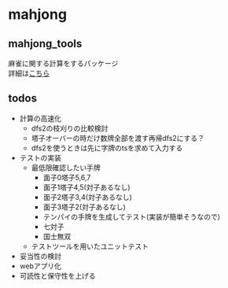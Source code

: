 # mahjong
## mahjong_tools
麻雀に関する計算をするパッケージ  
詳細は[こちら](mahjong_tools/README.md)

## todos
- 計算の高速化
  - dfs2の枝刈りの比較検討
  - 塔子オーバーの時だけ数牌全部を渡す再帰dfs2にする？
  - dfs2を使うときは先に字牌のtsを求めて入力する
- テストの実装
  - 最低限確認したい手牌
    - 面子0塔子5,6,7
    - 面子1塔子4,5(対子あるなし)
    - 面子2塔子3,4(対子あるなし)
    - 面子3塔子2(対子あるなし)
    - テンパイの手牌を生成してテスト(実装が簡単そうなので)
    - 七対子
    - 国士無双
  - テストツールを用いたユニットテスト
- 妥当性の検討
- webアプリ化
- 可読性と保守性を上げる
